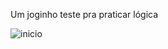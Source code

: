Um joginho teste pra praticar lógica

![inicio](https://github.com/user-attachments/assets/55e09ff1-cc95-4676-892e-fb07debef215)
